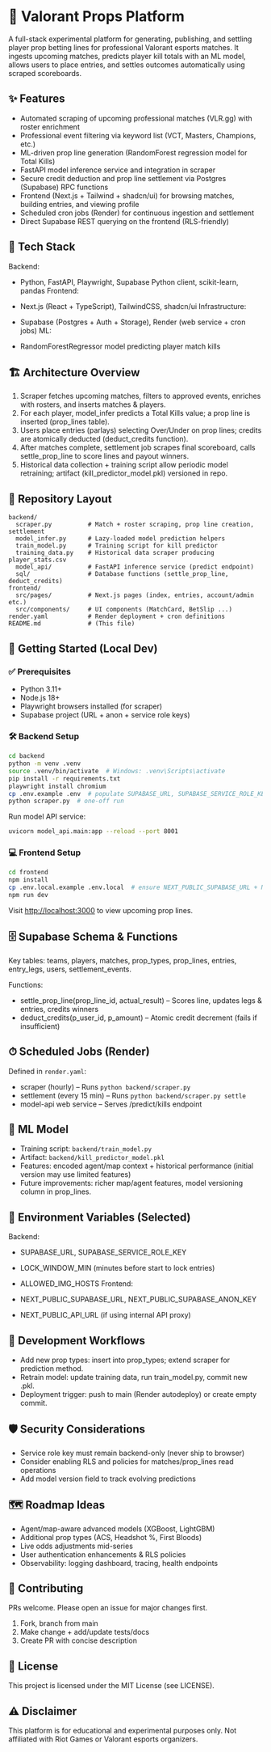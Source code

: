 # 🎯 Valorant Props Platform

A full-stack experimental platform for generating, publishing, and settling player prop betting lines for professional Valorant esports matches. It ingests upcoming matches, predicts player kill totals with an ML model, allows users to place entries, and settles outcomes automatically using scraped scoreboards.

## ✨ Features

- Automated scraping of upcoming professional matches (VLR.gg) with roster enrichment
- Professional event filtering via keyword list (VCT, Masters, Champions, etc.)
- ML-driven prop line generation (RandomForest regression model for Total Kills)
- FastAPI model inference service and integration in scraper
- Secure credit deduction and prop line settlement via Postgres (Supabase) RPC functions
- Frontend (Next.js + Tailwind + shadcn/ui) for browsing matches, building entries, and viewing profile
- Scheduled cron jobs (Render) for continuous ingestion and settlement
- Direct Supabase REST querying on the frontend (RLS-friendly)

## 🧰 Tech Stack

Backend:
 
- Python, FastAPI, Playwright, Supabase Python client, scikit-learn, pandas
Frontend:
- Next.js (React + TypeScript), TailwindCSS, shadcn/ui
Infrastructure:
 
- Supabase (Postgres + Auth + Storage), Render (web service + cron jobs)
ML:
 
- RandomForestRegressor model predicting player match kills

## 🏗️ Architecture Overview

1. Scraper fetches upcoming matches, filters to approved events, enriches with rosters, and inserts matches & players.
2. For each player, model_infer predicts a Total Kills value; a prop line is inserted (prop_lines table).
3. Users place entries (parlays) selecting Over/Under on prop lines; credits are atomically deducted (deduct_credits function).
4. After matches complete, settlement job scrapes final scoreboard, calls settle_prop_line to score lines and payout winners.
5. Historical data collection + training script allow periodic model retraining; artifact (kill_predictor_model.pkl) versioned in repo.

## 📂 Repository Layout

```text
backend/
  scraper.py          # Match + roster scraping, prop line creation, settlement
  model_infer.py      # Lazy-loaded model prediction helpers
  train_model.py      # Training script for kill predictor
  training_data.py    # Historical data scraper producing player_stats.csv
  model_api/          # FastAPI inference service (predict endpoint)
  sql/                # Database functions (settle_prop_line, deduct_credits)
frontend/
  src/pages/          # Next.js pages (index, entries, account/admin etc.)
  src/components/     # UI components (MatchCard, BetSlip ...)
render.yaml           # Render deployment + cron definitions
README.md             # (This file)
```

## 🚀 Getting Started (Local Dev)

### ✅ Prerequisites

- Python 3.11+
- Node.js 18+
- Playwright browsers installed (for scraper)
- Supabase project (URL + anon + service role keys)

### 🛠 Backend Setup

```bash
cd backend
python -m venv .venv
source .venv/bin/activate  # Windows: .venv\Scripts\activate
pip install -r requirements.txt
playwright install chromium
cp .env.example .env  # populate SUPABASE_URL, SUPABASE_SERVICE_ROLE_KEY, etc.
python scraper.py  # one-off run
```

Run model API service:

```bash
uvicorn model_api.main:app --reload --port 8001
```

### 💻 Frontend Setup

```bash
cd frontend
npm install
cp .env.local.example .env.local  # ensure NEXT_PUBLIC_SUPABASE_URL + NEXT_PUBLIC_SUPABASE_ANON_KEY
npm run dev
```

Visit <http://localhost:3000> to view upcoming prop lines.
 

## 🗄️ Supabase Schema & Functions

Key tables: teams, players, matches, prop_types, prop_lines, entries, entry_legs, users, settlement_events.

Functions:
 
- settle_prop_line(prop_line_id, actual_result) – Scores line, updates legs & entries, credits winners
- deduct_credits(p_user_id, p_amount) – Atomic credit decrement (fails if insufficient)

## ⏱ Scheduled Jobs (Render)

Defined in `render.yaml`:
 
- scraper (hourly) – Runs `python backend/scraper.py`
- settlement (every 15 min) – Runs `python backend/scraper.py settle`
- model-api web service – Serves /predict/kills endpoint

## 🤖 ML Model

- Training script: `backend/train_model.py`
- Artifact: `backend/kill_predictor_model.pkl`
- Features: encoded agent/map context + historical performance (initial version may use limited features)
- Future improvements: richer map/agent features, model versioning column in prop_lines.

## 🔐 Environment Variables (Selected)

Backend:
 
- SUPABASE_URL, SUPABASE_SERVICE_ROLE_KEY
- LOCK_WINDOW_MIN (minutes before start to lock entries)
- ALLOWED_IMG_HOSTS
Frontend:
 
- NEXT_PUBLIC_SUPABASE_URL, NEXT_PUBLIC_SUPABASE_ANON_KEY
- NEXT_PUBLIC_API_URL (if using internal API proxy)

## 🔄 Development Workflows

- Add new prop types: insert into prop_types; extend scraper for prediction method.
- Retrain model: update training data, run train_model.py, commit new .pkl.
- Deployment trigger: push to main (Render autodeploy) or create empty commit.

## 🛡 Security Considerations

- Service role key must remain backend-only (never ship to browser)
- Consider enabling RLS and policies for matches/prop_lines read operations
- Add model version field to track evolving predictions

## 🗺️ Roadmap Ideas

- Agent/map-aware advanced models (XGBoost, LightGBM)
- Additional prop types (ACS, Headshot %, First Bloods)
- Live odds adjustments mid-series
- User authentication enhancements & RLS policies
- Observability: logging dashboard, tracing, health endpoints

## 🤝 Contributing

PRs welcome. Please open an issue for major changes first.

1. Fork, branch from main
2. Make change + add/update tests/docs
3. Create PR with concise description

## 📜 License

This project is licensed under the MIT License (see LICENSE).

## ⚠️ Disclaimer

This platform is for educational and experimental purposes only. Not affiliated with Riot Games or Valorant esports organizers.
